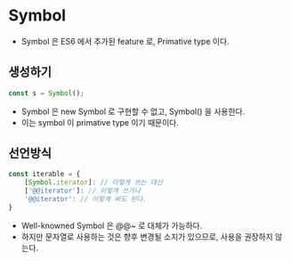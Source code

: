 # Symbol

- Symbol 은 ES6 에서 추가된 feature 로, Primative type 이다. 



## 생성하기

```javascript
const s = Symbol();
```

- Symbol 은 new Symbol 로 구현할 수 없고, Symbol() 을 사용한다. 
- 이는 symbol 이 primative type 이기 때문이다.



## 선언방식

```javascript
const iterable = {
    [Symbol.iterator]: // 이렇게 쓰는 대신
    ['@@iterator']: // 이렇게 쓰거나
    '@@iterator': // 이렇게 써도 된다.
}
```

- Well-knowned Symbol 은 @@~ 로 대체가 가능하다. 
- 하지만 문자열로 사용하는 것은 향후 변경될 소지가 있으므로, 사용을 권장하지 않는다.